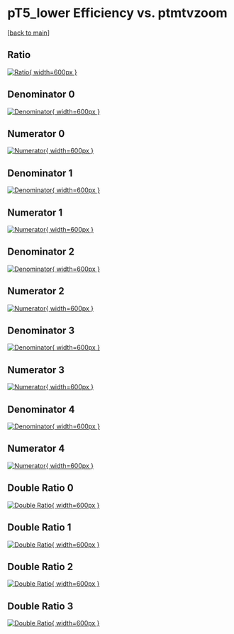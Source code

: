 # pT5_lower Efficiency vs. ptmtvzoom

[[back to main](./)]



## Ratio

[![Ratio](../mtv/var/pT5_lower_loweta_211_0_eff_ptmtvzoom.png){ width=600px }](../mtv/var/pT5_lower_loweta_211_0_eff_ptmtvzoom.pdf)

## Denominator 0

[![Denominator](../mtv/den/pT5_lower_loweta_211_0_eff_ptmtvzoom_den0.png){ width=600px }](../mtv/den/pT5_lower_loweta_211_0_eff_ptmtvzoom_den0.pdf)

## Numerator 0

[![Numerator](../mtv/num/pT5_lower_loweta_211_0_eff_ptmtvzoom_num0.png){ width=600px }](../mtv/num/pT5_lower_loweta_211_0_eff_ptmtvzoom_num0.pdf)

## Denominator 1

[![Denominator](../mtv/den/pT5_lower_loweta_211_0_eff_ptmtvzoom_den1.png){ width=600px }](../mtv/den/pT5_lower_loweta_211_0_eff_ptmtvzoom_den1.pdf)

## Numerator 1

[![Numerator](../mtv/num/pT5_lower_loweta_211_0_eff_ptmtvzoom_num1.png){ width=600px }](../mtv/num/pT5_lower_loweta_211_0_eff_ptmtvzoom_num1.pdf)

## Denominator 2

[![Denominator](../mtv/den/pT5_lower_loweta_211_0_eff_ptmtvzoom_den2.png){ width=600px }](../mtv/den/pT5_lower_loweta_211_0_eff_ptmtvzoom_den2.pdf)

## Numerator 2

[![Numerator](../mtv/num/pT5_lower_loweta_211_0_eff_ptmtvzoom_num2.png){ width=600px }](../mtv/num/pT5_lower_loweta_211_0_eff_ptmtvzoom_num2.pdf)

## Denominator 3

[![Denominator](../mtv/den/pT5_lower_loweta_211_0_eff_ptmtvzoom_den3.png){ width=600px }](../mtv/den/pT5_lower_loweta_211_0_eff_ptmtvzoom_den3.pdf)

## Numerator 3

[![Numerator](../mtv/num/pT5_lower_loweta_211_0_eff_ptmtvzoom_num3.png){ width=600px }](../mtv/num/pT5_lower_loweta_211_0_eff_ptmtvzoom_num3.pdf)

## Denominator 4

[![Denominator](../mtv/den/pT5_lower_loweta_211_0_eff_ptmtvzoom_den4.png){ width=600px }](../mtv/den/pT5_lower_loweta_211_0_eff_ptmtvzoom_den4.pdf)

## Numerator 4

[![Numerator](../mtv/num/pT5_lower_loweta_211_0_eff_ptmtvzoom_num4.png){ width=600px }](../mtv/num/pT5_lower_loweta_211_0_eff_ptmtvzoom_num4.pdf)

## Double Ratio 0

[![Double Ratio](../mtv/ratio/pT5_lower_loweta_211_0_eff_ptmtvzoom_ratio0.png){ width=600px }](../mtv/ratio/pT5_lower_loweta_211_0_eff_ptmtvzoom_ratio0.pdf)

## Double Ratio 1

[![Double Ratio](../mtv/ratio/pT5_lower_loweta_211_0_eff_ptmtvzoom_ratio1.png){ width=600px }](../mtv/ratio/pT5_lower_loweta_211_0_eff_ptmtvzoom_ratio1.pdf)

## Double Ratio 2

[![Double Ratio](../mtv/ratio/pT5_lower_loweta_211_0_eff_ptmtvzoom_ratio2.png){ width=600px }](../mtv/ratio/pT5_lower_loweta_211_0_eff_ptmtvzoom_ratio2.pdf)

## Double Ratio 3

[![Double Ratio](../mtv/ratio/pT5_lower_loweta_211_0_eff_ptmtvzoom_ratio3.png){ width=600px }](../mtv/ratio/pT5_lower_loweta_211_0_eff_ptmtvzoom_ratio3.pdf)

